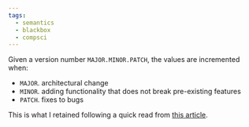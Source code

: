 ```yaml
---
tags:
  - semantics
  - blackbox
  - compsci
---
```

Given a version number `MAJOR.MINOR.PATCH`, the values are incremented when:
- `MAJOR`. architectural change
- `MINOR`. adding functionality that does not break pre-existing features
- `PATCH`. fixes to bugs

This is what I retained following a quick read from [this article](https://semver.org/).